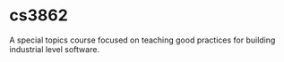 # cs3862
A special topics course focused on teaching good practices for building industrial level software.
